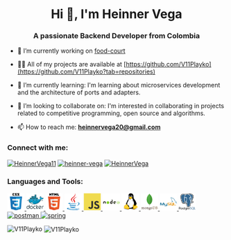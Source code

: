 <h1 align="center">Hi 👋, I'm Heinner Vega</h1>
<h3 align="center">A passionate Backend Developer from Colombia</h3>

- 🔭 I’m currently working on [food-court](https://github.com/V11Playko/Plazoleta-Service)
  
- 👨‍💻 All of my projects are available at [https://github.com/V11Playko](https://github.com/V11Playko?tab=repositories)
  
- 🌱 I’m currently learning: I'm learning about microservices development and the architecture of ports and adapters.
  
- 👯 I’m looking to collaborate on: I'm interested in collaborating in projects related to competitive programming, open source and algorithms.
  
- 📫 How to reach me: **heinnervega20@gmail.com**


<h3 align="left">Connect with me:</h3>
<p align="left">
<a href="https://twitter.com/HeinnerVega11" target="blank"><img align="center" src="https://raw.githubusercontent.com/rahuldkjain/github-profile-readme-generator/master/src/images/icons/Social/twitter.svg" alt="HeinnerVega11" height="30" width="40" /></a>
<a href="https://www.linkedin.com/in/heinner-vega-87019b185/" target="blank"><img align="center" src="https://raw.githubusercontent.com/rahuldkjain/github-profile-readme-generator/master/src/images/icons/Social/linked-in-alt.svg" alt="heinner-vega" height="30" width="40" /></a>
<a href="https://www.hackerrank.com/HeinnerVega" target="blank"><img align="center" src="https://raw.githubusercontent.com/rahuldkjain/github-profile-readme-generator/master/src/images/icons/Social/hackerrank.svg" alt="HeinnerVega" height="30" width="40" /></a>
</p>

<h3 align="left">Languages and Tools:</h3>
<p align="left"> <a href="https://www.w3schools.com/css/" target="_blank"> <img src="https://raw.githubusercontent.com/devicons/devicon/master/icons/css3/css3-original-wordmark.svg" alt="css3" width="40" height="40"/> </a> <a href="https://www.docker.com/" target="_blank"> <img src="https://raw.githubusercontent.com/devicons/devicon/master/icons/docker/docker-original-wordmark.svg" alt="docker" width="40" height="40"/> </a> <a href="https://www.w3.org/html/" target="_blank"> <img src="https://raw.githubusercontent.com/devicons/devicon/master/icons/html5/html5-original-wordmark.svg" alt="html5" width="40" height="40"/> </a> <a href="https://www.java.com" target="_blank"> <img src="https://raw.githubusercontent.com/devicons/devicon/master/icons/java/java-original.svg" alt="java" width="40" height="40"/> </a> <a href="https://developer.mozilla.org/en-US/docs/Web/JavaScript" target="_blank"> <img src="https://raw.githubusercontent.com/devicons/devicon/master/icons/javascript/javascript-original.svg" alt="javascript" width="40" height="40"/>  <a href="https://nodejs.org/" target="_blank"> <img src="https://raw.githubusercontent.com/devicons/devicon/master/icons/nodejs/nodejs-original-wordmark.svg" alt="nodejs" width="40" height="40"/> </a>  </a> <a href="https://www.linux.org/" target="_blank"> <img src="https://raw.githubusercontent.com/devicons/devicon/master/icons/linux/linux-original.svg" alt="linux" width="40" height="40"/> </a> <a href="https://www.mongodb.com/" target="_blank"> <img src="https://raw.githubusercontent.com/devicons/devicon/master/icons/mongodb/mongodb-original-wordmark.svg" alt="mongodb" width="40" height="40"/> </a> <a href="https://www.mysql.com/" target="_blank"> <img src="https://raw.githubusercontent.com/devicons/devicon/master/icons/mysql/mysql-original-wordmark.svg" alt="mysql" width="40" height="40"/> </a> <a href="https://www.postgresql.org" target="_blank"> <img src="https://raw.githubusercontent.com/devicons/devicon/master/icons/postgresql/postgresql-original-wordmark.svg" alt="postgresql" width="40" height="40"/> </a> <a href="https://postman.com" target="_blank"> <img src="https://www.vectorlogo.zone/logos/getpostman/getpostman-icon.svg" alt="postman" width="40" height="40"/> </a> <a href="https://spring.io/" target="_blank"> <img src="https://www.vectorlogo.zone/logos/springio/springio-icon.svg" alt="spring" width="40" height="40"/> </a>  </p>

<p><img align="left" src="https://github-readme-stats.vercel.app/api/top-langs?username=V11Playko&show_icons=true&theme=cobalt&locale=en&layout=compact" alt="V11Playko" /></p>

<p>&nbsp;<img align="center" src="https://github-readme-stats.vercel.app/api?username=V11Playko&show_icons=true&theme=cobalt&locale=en" alt="V11Playko" /></p>
